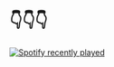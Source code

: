 # 👇👇👇
[![Spotify recently played](https://spotify-recently-played-readme.vercel.app/api?user=12153499299)](https://open.spotify.com/user/12153499299)
